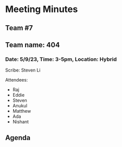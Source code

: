 # Meeting Minutes
## Team #7
## Team name: 404
### Date: 5/9/23, Time: 3-5pm, Location: Hybrid

Scribe: Steven Li

Attendees:
- Raj
- Eddie
- Steven
- Anukul
- Matthew
- Ada
- Nishant

## Agenda
